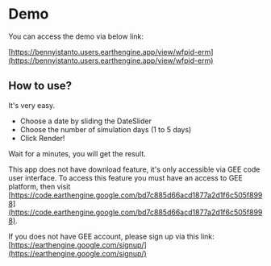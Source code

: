 # Demo

You can access the demo via below link:

[https://bennyistanto.users.earthengine.app/view/wfpid-erm](https://bennyistanto.users.earthengine.app/view/wfpid-erm)

## How to use?

It's very easy.

- Choose a date by sliding the DateSlider
- Choose the number of simulation days (1 to 5 days)
- Click Render!

Wait for a minutes, you will get the result.

This app does not have download feature, it's only accessible via GEE code user interface. To access this feature you must have an access to GEE platform, then visit [https://code.earthengine.google.com/bd7c885d66acd1877a2d1f6c505f8998](https://code.earthengine.google.com/bd7c885d66acd1877a2d1f6c505f8998).

If you does not have GEE account, please sign up via this link: [https://earthengine.google.com/signup/](https://earthengine.google.com/signup/)
